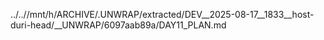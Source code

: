 ../..//mnt/h/ARCHIVE/.UNWRAP/extracted/DEV__2025-08-17__1833__host-duri-head/__UNWRAP/6097aab89a/DAY11_PLAN.md